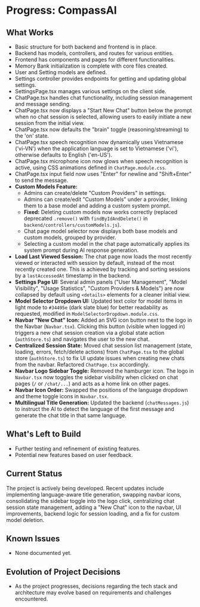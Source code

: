 # Progress: CompassAI

## What Works
- Basic structure for both backend and frontend is in place.
- Backend has models, controllers, and routes for various entities.
- Frontend has components and pages for different functionalities.
- Memory Bank initialization is complete with core files created.
- User and Setting models are defined.
- Settings controller provides endpoints for getting and updating global settings.
- SettingsPage.tsx manages various settings on the client side.
- ChatPage.tsx handles chat functionality, including session management and message sending.
- ChatPage.tsx now displays a "Start New Chat" button below the prompt when no chat session is selected, allowing users to easily initiate a new session from the initial view.
- ChatPage.tsx now defaults the "brain" toggle (reasoning/streaming) to the 'on' state.
- ChatPage.tsx speech recognition now dynamically uses Vietnamese ('vi-VN') when the application language is set to Vietnamese ('vi'), otherwise defaults to English ('en-US').
- ChatPage.tsx microphone icon now glows when speech recognition is active, using CSS animations defined in `ChatPage.module.css`.
- ChatPage.tsx input field now uses "Enter" for newline and "Shift+Enter" to send the message.
- **Custom Models Feature:**
    - Admins can create/delete "Custom Providers" in settings.
    - Admins can create/edit "Custom Models" under a provider, linking them to a base model and adding a custom system prompt.
    - **Fixed:** Deleting custom models now works correctly (replaced deprecated `.remove()` with `findByIdAndDelete()` in `backend/controllers/customModels.js`).
    - Chat page model selector now displays both base models and custom models, grouped by provider.
    - Selecting a custom model in the chat page automatically applies its system prompt during AI response generation.
- **Load Last Viewed Session:** The chat page now loads the most recently viewed or interacted with session by default, instead of the most recently created one. This is achieved by tracking and sorting sessions by a `lastAccessedAt` timestamp in the backend.
- **Settings Page UI:** Several admin panels ("User Management", "Model Visibility", "Usage Statistics", "Custom Providers & Models") are now collapsed by default using `<details>` elements for a cleaner initial view.
- **Model Selector Dropdown UI:** Updated text color for model items in light mode to `#34495e` (dark slate blue) for better readability as requested, modified in `ModelSelectorDropdown.module.css`.
- **Navbar "New Chat" Icon:** Added an SVG icon button next to the logo in the Navbar (`Navbar.tsx`). Clicking this button (visible when logged in) triggers a new chat session creation via a global state action (`authStore.ts`) and navigates the user to the new chat.
- **Centralized Session State:** Moved chat session list management (state, loading, errors, fetch/delete actions) from `ChatPage.tsx` to the global store (`authStore.ts`) to fix UI update issues when creating new chats from the navbar. Refactored `ChatPage.tsx` accordingly.
- **Navbar Logo Sidebar Toggle:** Removed the hamburger icon. The logo in `Navbar.tsx` now toggles the sidebar visibility when clicked on chat pages (`/` or `/chat/...`) and acts as a home link on other pages.
- **Navbar Icon Order:** Swapped the positions of the language dropdown and theme toggle icons in `Navbar.tsx`.
- **Multilingual Title Generation:** Updated the backend (`chatMessages.js`) to instruct the AI to detect the language of the first message and generate the chat title in that same language.

## What's Left to Build
- Further testing and refinement of existing features.
- Potential new features based on user feedback.

## Current Status
The project is actively being developed. Recent updates include implementing language-aware title generation, swapping navbar icons, consolidating the sidebar toggle into the logo click, centralizing chat session state management, adding a "New Chat" icon to the navbar, UI improvements, backend logic for session loading, and a fix for custom model deletion.

## Known Issues
- None documented yet.

## Evolution of Project Decisions
- As the project progresses, decisions regarding the tech stack and architecture may evolve based on requirements and challenges encountered.
